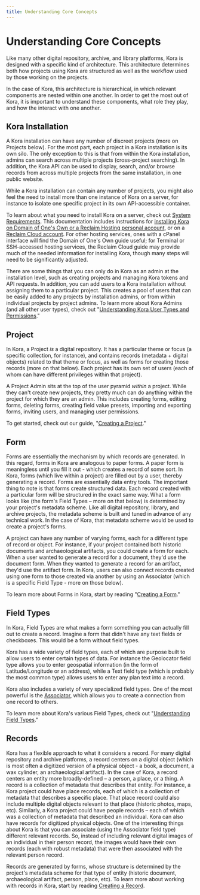 ```yaml
---
title: Understanding Core Concepts
---
```


# Understanding Core Concepts

Like many other digital repository, archive, and library platforms, Kora is designed with a specific kind of architecture. This architecture determines both how projects using Kora are structured as well as the workflow used by those working on the projects.

In the case of Kora, this architecture is hierarchical, in which relevant components are nested within one another. In order to get the most out of Kora, it is important to understand these components, what role they play, and how the interact with one another.

## Kora Installation

A Kora installation can have any number of discreet projects (more on Projects below). For the most part, each project in a Kora installation is its own silo. The only exception to this is that from within the Kora installation, admins can search across multiple projects (cross-project searching). In addition, the Kora API can be used to display, search, and/or browse records from across multiple projects from the same installation, in one public website.

While a Kora installation can contain any number of projects, you might also feel the need to install more than one instance of Kora on a server, for instance to isolate one specific project in its own API-accessible container.

To learn about what you need to install Kora on a server, check out [System Requirements](../system_requirements). This documentation includes instructions for [installing Kora on Domain of One's Own or a Reclaim Hosting personal account](../installing_kora_domains), or on a [Reclaim Cloud account](../cloud_install). For other hosting services, ones with a cPanel interface will find the Domain of One's Own guide useful; for Terminal or SSH-accessed hosting services, the Reclaim Cloud guide may provide much of the needed information for installing Kora, though many steps will need to be significantly adjusted.

There are some things that you can only do in Kora as an admin at the installation level, such as creating projects and managing Kora tokens and API requests. In addition, you can add users to a Kora installation without assigning them to a particular project. This creates a pool of users that can be easily added to any projects by installation admins, or from within individual projects by project admins. To learn more about Kora Admins (and all other user types), check out "[Understanding Kora User Types and Permissions](../understanding_kora_user_types_and_permissions)."


## Project

In Kora, a Project *is* a digital repository. It has a particular theme or focus (a specific collection, for instance), and contains records (metadata + digital objects) related to that theme or focus, as well as forms for creating those records (more on that below). Each project has its own set of users (each of whom can have different privileges within that project).

A Project Admin sits at the top of the user pyramid *within* a project. While they can't create new projects, they pretty much can do anything within the project for which they are an admin. This includes creating forms, editing forms, deleting forms, creating field value presets, importing and exporting forms, inviting users, and managing user permissions.

To get started, check out our guide, "[Creating a Project](../../projects/creating_a_project)."

## Form

Forms are essentially the mechanism by which records are generated. In this regard, forms in Kora are analogous to paper forms. A paper form is meaningless until you fill it out - which creates a record of some sort. In Kora, forms (which live within a project) are filled out by a user, thereby generating a record. Forms are essentially data entry tools. The important thing to note is that forms create structured data. Each record created with a particular form will be structured in the exact same way. What a form looks like (the form's Field Types – more on that below) is determined by your project's metadata scheme. Like all digital repository, library, and archive projects, the metadata scheme is built and tuned in advance of any technical work. In the case of Kora, that metadata scheme would be used to create a project's forms.

A project can have any number of varying forms, each for a different type of record or object. For instance, if your project contained both historic documents and archaeological artifacts, you could create a form for each. When a user wanted to generate a record for a document, they'd use the document form. When they wanted to generate a record for an artifact, they'd use the artifact form. In Kora, users can also connect records created using one form to those created via another by using an Associator (which is a specific Field Type - more on those below).

To learn more about Forms in Kora, start by reading "[Creating a Form](../../forms/creating_a_form)."


## Field Types

In Kora, Field Types are what makes a form something you can actually fill out to create a record. Imagine a form that didn't have any text fields or checkboxes. This would be a form without field types.

Kora has a wide variety of field types, each of which are purpose built to allow users to enter certain types of data. For instance the Geolocator field type allows you to enter geospatial information (in the form of Latitude/Longitude or an address), while a Text field type (which is probably the most common type) allows users to enter any plan text into a record.

Kora also includes a variety of very specialized field types. One of the most powerful is the [Associator](../../forms/understanding_field_types#associator), which allows you to create a connection from one record to others.

To learn more about Kora's various Field Types, check out "[Understanding Field Types](../../forms/understanding_field_types/)."


## Records

Kora has a flexible approach to what it considers a record. For many digital repository and archive platforms, a record centers on a digital object (which is most often a digitized version of a physical object - a book, a document, a wax cylinder, an archaeological artifact). In the case of Kora, a record centers an entity more broadly-defined – a person, a place, or a thing. A record is a collection of metadata that describes that entity. For instance, a Kora project could have place records, each of which is a collection of metadata that describes a specific place. That place record could also include multiple digital objects relevant to that place (historic photos, maps, etc). Similarly, a Kora project could have people records – each of which was a collection of metadata that described an individual. Kora can also have records for digitized physical objects. One of the interesting things about Kora is that you can associate (using the Associator field type) different relevant records. So, instead of including relevant digital images of an individual in their person record, the images would have their own records (each with robust metadata) that were then associated with the relevant person record.

Records are generated by forms, whose structure is determined by the project's metadata scheme for that type of entity (historic document, archaeological artifact, person, place, etc). To learn more about working with records in Kora, start by reading [Creating a Record](../records/creating_a_record.md).
